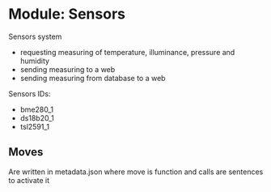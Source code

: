 # Module: Sensors

Sensors system
- requesting measuring of temperature, illuminance, pressure and humidity
- sending measuring to a web
- sending measuring from database to a web

Sensors IDs:
- bme280_1
- ds18b20_1
- tsl2591_1

## Moves
Are written in metadata.json where move is function and calls are sentences to activate it
